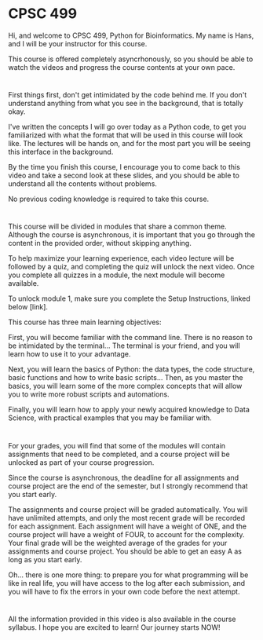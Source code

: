 # CPSC 499

Hi, and welcome to CPSC 499, Python for Bioinformatics. My name is Hans, and I will be your instructor for this course.


This course is offered completely asyncrhonously, so you should be able to watch the videos and progress the course contents at your own pace.

#

First things first, don't get intimidated by the code behind me. If you don't understand anything from what you see in the background, that is totally okay.


I've written the concepts I will go over today as a Python code, to get you familiarized with what the format that will be used in this course will look like. The lectures will be hands on, and for the most part you will be seeing this interface in the background.


By the time you finish this course, I encourage you to come back to this video and take a second look at these slides, and you should be able to understand all the contents without problems.


No previous coding knowledge is required to take this course. 

#

This course will be divided in modules that share a common theme. Although the course is asynchronous, it is important that you go through the content in the provided order, without skipping anything.

To help maximize your learning experience, each video lecture will be followed by a quiz, and completing the quiz will unlock the next video. Once you complete all quizzes in a module, the next module will become available.


To unlock module 1, make sure you complete the Setup Instructions, linked below [link].


This course has three main learning objectives:


First, you will become familiar with the command line. There is no reason to be intimidated by the terminal... The terminal is your friend, and you will learn how to use it to your advantage.


Next, you will learn the basics of Python: the data types, the code structure, basic functions and how to write basic scripts... Then, as you master the basics, you will learn some of the more complex concepts that will allow you to write more robust scripts and automations.


Finally, you will learn how to apply your newly acquired knowledge to Data Science, with practical examples that you may be familiar with.


# 


For your grades, you will find that some of the modules will contain assignments that need to be completed, and a course project will be unlocked as part of your course progression.


Since the course is asynchronous, the deadline for all assignments and course project are the end of the semester, but I strongly recommend that you start early.


The assignments and course project will be graded automatically. You will have unlimited attempts, and only the most recent grade will be recorded for each assignment. Each assignment will have a weight of ONE, and the course project will have a weight of FOUR, to account for the complexity. Your final grade will be the weighted average of the grades for your assignments and course project. You should be able to get an easy A as long as you start early.


Oh... there is one more thing: to prepare you for what programming will be like in real life, you will have access to the log after each submission, and you will have to fix the errors in your own code before the next attempt.


#


All the information provided in this video is also available in the course syllabus. I hope you are excited to learn! Our journey starts NOW!